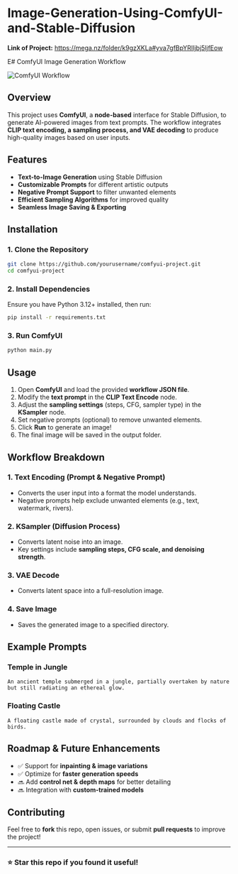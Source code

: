 # Image-Generation-Using-ComfyUI-and-Stable-Diffusion

**Link of Project:** https://mega.nz/folder/k9gzXKLa#yva7gfBpYRIIjbj5ljfEow


E# ComfyUI Image Generation Workflow

![ComfyUI Workflow](path-to-screenshot.png)  

## Overview
This project uses **ComfyUI**, a **node-based** interface for Stable Diffusion, to generate AI-powered images from text prompts. The workflow integrates **CLIP text encoding, a sampling process, and VAE decoding** to produce high-quality images based on user inputs.

## Features
- **Text-to-Image Generation** using Stable Diffusion
- **Customizable Prompts** for different artistic outputs
- **Negative Prompt Support** to filter unwanted elements
- **Efficient Sampling Algorithms** for improved quality
- **Seamless Image Saving & Exporting**

## Installation
### 1. Clone the Repository
```sh
git clone https://github.com/yourusername/comfyui-project.git
cd comfyui-project
```
### 2. Install Dependencies
Ensure you have Python 3.12+ installed, then run:
```sh
pip install -r requirements.txt
```

### 3. Run ComfyUI
```sh
python main.py
```

## Usage
1. Open **ComfyUI** and load the provided **workflow JSON file**.
2. Modify the **text prompt** in the **CLIP Text Encode** node.
3. Adjust the **sampling settings** (steps, CFG, sampler type) in the **KSampler** node.
4. Set negative prompts (optional) to remove unwanted elements.
5. Click **Run** to generate an image!
6. The final image will be saved in the output folder.

## Workflow Breakdown
### **1. Text Encoding (Prompt & Negative Prompt)**
- Converts the user input into a format the model understands.
- Negative prompts help exclude unwanted elements (e.g., text, watermark, rivers).

### **2. KSampler (Diffusion Process)**
- Converts latent noise into an image.
- Key settings include **sampling steps, CFG scale, and denoising strength**.

### **3. VAE Decode**
- Converts latent space into a full-resolution image.

### **4. Save Image**
- Saves the generated image to a specified directory.

## Example Prompts
### **Temple in Jungle**
```plaintext
An ancient temple submerged in a jungle, partially overtaken by nature but still radiating an ethereal glow.
```
### **Floating Castle**
```plaintext
A floating castle made of crystal, surrounded by clouds and flocks of birds.
```

## Roadmap & Future Enhancements
- ✅ Support for **inpainting & image variations**
- ✅ Optimize for **faster generation speeds**
- 🔜 Add **control net & depth maps** for better detailing
- 🔜 Integration with **custom-trained models**

## Contributing
Feel free to **fork** this repo, open issues, or submit **pull requests** to improve the project!

---
### ⭐ Star this repo if you found it useful!

